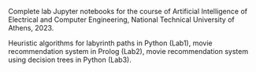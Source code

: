 Complete lab Jupyter notebooks for the course of Artificial Intelligence of Electrical and Computer Engineering, National Technical University of Athens, 2023.

Heuristic algorithms for labyrinth paths in Python (Lab1), movie recommendation system in Prolog (Lab2), movie recommendation system using decision trees in Python (Lab3).
